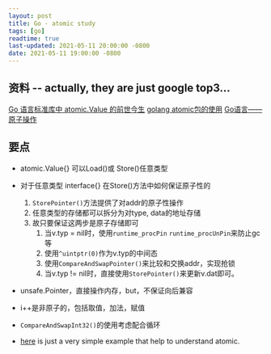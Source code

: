 ```yaml
---
layout: post
title: Go - atomic study
tags: [go]
readtime: true
last-updated: 2021-05-11 20:00:00 -0800
date: 2021-05-11 19:00:00 -0800
---
```


## 资料 -- actually, they are just google top3...
[Go 语言标准库中 atomic.Value 的前世今生](https://blog.betacat.io/post/golang-atomic-value-exploration/)
[golang atomic包的使用](https://www.jianshu.com/p/228c119a7d0e)
[Go语言——原子操作](https://www.jianshu.com/p/ccfbe7bf82bb)

## 要点
* atomic.Value{} 可以Load()或 Store()任意类型
* 对于任意类型 interface{} 在Store()方法中如何保证原子性的
    1. `StorePointer()`方法提供了对addr的原子性操作
    2. 任意类型的存储都可以拆分为对type, data的地址存储
    3. 故只要保证这两步是原子存储即可
        1. 当v.typ = nil时，使用`runtime_procPin` `runtime_procUnPin`来防止gc等
        2. 使用`^uintptr(0)`作为v.typ的中间态
        3. 使用`CompareAndSwapPointer()`来比较和交换addr，实现抢锁
        4. 当v.typ != nil时，直接使用`StorePointer()`来更新v.dat即可。
* unsafe.Pointer，直接操作内存，but，不保证向后兼容
* i++是非原子的，包括取值，加法，赋值
* `CompareAndSwapInt32()`的使用考虑配合循环

* [here](../go_study/concurrency_study/atomic.go) is just a very simple example that help to understand atomic.